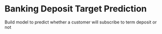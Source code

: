 # Banking Deposit Target Prediction
 Build model to predict whether a customer will subscribe to term deposit or not
